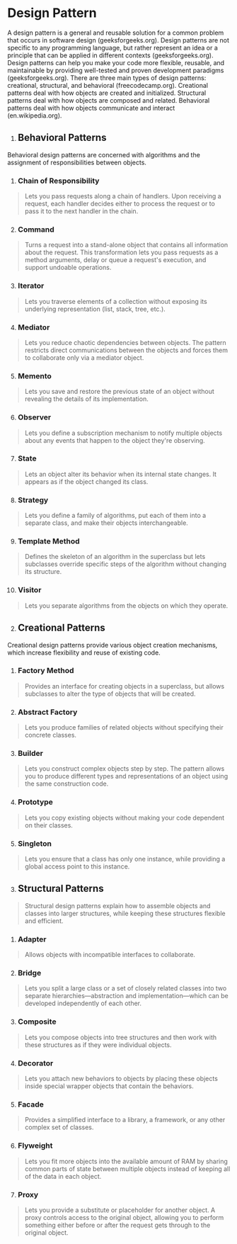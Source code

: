 # Design Pattern
 A design pattern is a general and reusable solution for a common problem that occurs in software design (geeksforgeeks.org). Design patterns are not specific to any programming language, but rather represent an idea or a principle that can be applied in different contexts (geeksforgeeks.org). Design patterns can help you make your code more flexible, reusable, and maintainable by providing well-tested and proven development paradigms (geeksforgeeks.org). There are three main types of design patterns: creational, structural, and behavioral (freecodecamp.org). Creational patterns deal with how objects are created and initialized. Structural patterns deal with how objects are composed and related. Behavioral patterns deal with how objects communicate and interact (en.wikipedia.org). 

1.  ## Behavioral Patterns
Behavioral design patterns are concerned with algorithms and the assignment of responsibilities between objects.

1. ### Chain of Responsibility

> Lets you pass requests along a chain of handlers. Upon receiving a request, each handler decides either to process the request or to pass it to the next handler in the chain.

2. ### Command

> Turns a request into a stand-alone object that contains all information about the request. This transformation lets you pass requests as a method arguments, delay or queue a request's execution, and support undoable operations.

3. ### Iterator

> Lets you traverse elements of a collection without exposing its underlying representation (list, stack, tree, etc.).

4. ### Mediator

> Lets you reduce chaotic dependencies between objects. The pattern restricts direct communications between the objects and forces them to collaborate only via a mediator object.

5. ### Memento

> Lets you save and restore the previous state of an object without revealing the details of its implementation.

6. ### Observer

> Lets you define a subscription mechanism to notify multiple objects about any events that happen to the object they're observing.


7. ### State

> Lets an object alter its behavior when its internal state changes. It appears as if the object changed its class.


8. ### Strategy

> Lets you define a family of algorithms, put each of them into a separate class, and make their objects interchangeable.


9. ### Template Method

> Defines the skeleton of an algorithm in the superclass but lets subclasses override specific steps of the algorithm without changing its structure.

10. ### Visitor

> Lets you separate algorithms from the objects on which they operate.

2.  ## Creational Patterns
Creational design patterns provide various object creation mechanisms, which increase flexibility and reuse of existing code.

1. ### Factory Method

> Provides an interface for creating objects in a superclass, but allows subclasses to alter the type of objects that will  be created.

2. ### Abstract Factory

> Lets you produce families of related objects without specifying their concrete classes.

3. ### Builder

> Lets you construct complex objects step by step. The pattern allows you to produce different types and representations of an object using the same construction code.

4. ### Prototype

> Lets you copy existing objects without making your code dependent on their classes.

5. ### Singleton

> Lets you ensure that a class has only one instance, while providing a global access point to this instance.

3.  ## Structural Patterns
> Structural design patterns explain how to assemble objects and classes into larger structures, while keeping these structures flexible and efficient.

1. ### Adapter

> Allows objects with incompatible interfaces to collaborate.

2. ### Bridge

> Lets you split a large class or a set of closely related classes into two separate hierarchies—abstraction and implementation—which can be developed independently of each other.

3. ### Composite

> Lets you compose objects into tree structures and then work with these structures as if they were individual objects.

4. ### Decorator

> Lets you attach new behaviors to objects by placing these objects inside special wrapper objects that contain the behaviors.

5. ### Facade

> Provides a simplified interface to a library, a framework, or any other complex set of classes.

6. ### Flyweight

> Lets you fit more objects into the available amount of RAM by sharing common parts of state between multiple objects instead of keeping all of the data in each object.

7. ### Proxy

> Lets you provide a substitute or placeholder for another object. A proxy controls access to the original object, allowing  you to perform something either before or after the request gets through to the original object.